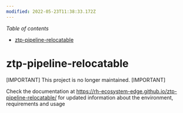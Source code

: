 ```yaml
---
modified: 2022-05-23T11:38:33.172Z
---
```


_Table of contents_

<!-- TOC -->

- [ztp-pipeline-relocatable](#ztp-pipeline-relocatable)

<!-- /TOC -->

# ztp-pipeline-relocatable

[IMPORTANT] This project is no longer maintained. [IMPORTANT]

Check the documentation at <https://rh-ecosystem-edge.github.io/ztp-pipeline-relocatable/> for updated information about the environment, requirements and usage
